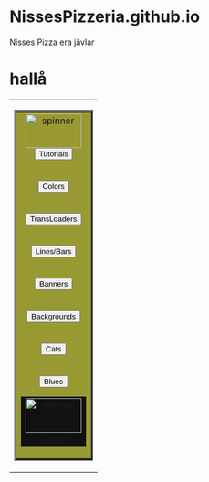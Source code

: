 # NissesPizzeria.github.io
Nisses Pizza era jävlar


<html>
  <h1> hallå </h1>
  
 
<table width="100%" border=0>
<tr><td valign=top>
<table bgcolor="#999933" 
gradcolor="#999933" width=125 align=left border=3> <tr><td align=center valign="top"> 
<img src="http://caseyscaverns.com/gifs/purplespin.gif" width="98" height="60" border="0" alt="spinner"> <br> 
<a href="http://caseyscaverns.com/links/tutes.html" onmouseover="window.status='Tutorials & WebTV Help Links'; return true"> <form><font color="bisque"><input 
type="button" value="Tutorials" width=125 usestyle
borderimage="file://rom/borders/buttonborder2.bif" </font></form></a>
<br> 
<a href="http://caseyscaverns.com/links/colors.html" onMouseOver="window.status='Colors & Backgrounds Links'; return true"> <form><font color="bisque"><input 
type="button" value="Colors" width=125 usestyle
borderimage="file://rom/borders/buttonborder2.bif" </font></form></a>
<br> 
<a href="http://caseyscaverns.com/help/trans.html"
onmouseover="window.status='Links To TransLoaders'; return true"> <form><font
color="bisque"><input 
type="button" value="TransLoaders" width=125 usestyle
borderimage="file://rom/borders/buttonborder2.bif" </font></form></a>
<br> 
<a href="http://caseyscaverns.com/links/lines.html" onMouseOver="window.status='Links To Lines & Bars'; return true"> <form><font color="bisque"><input 
type="button" value="Lines/Bars" width=125 usestyle
borderimage="file://rom/borders/buttonborder2.bif" </font></form></a>
<br> 
<a href="http://caseyscavern.com/links/banners.html" onMouseOver="window.status='Links To Banners & Buttons'; return true"> <form><font color="bisque"><input 
type="button" value="Banners" width=125 usestyle
borderimage="file://rom/borders/buttonborder2.bif" </font></form></a>
<br> 
<a href="http://caseyscaverns.com/backgrounds/backs.html" onMouseOver="window.status='CaseMans Backgrounds'; return true"> <form><font color="bisque"><input 
type="button" value="Backgrounds" width=125 usestyle
borderimage="file://rom/borders/buttonborder2.bif" </font></form></a>
<br> 
<a href="http://caseyscaverns.com/links/cats.html" onMouseOver="window.status='Links For Cat Lovers'; return true"> <form><font color="bisque"><input 
type="button" value="Cats" width=125 usestyle
borderimage="file://rom/borders/buttonborder2.bif" </font></form></a>
<br> 
<a href="http://caseyscaverns.com/help/blues.html" onMouseOver="window.status='Blues Only Color Chart'; return true"> <form><font color="bisque"><input 
type="button" value="Blues" width=125 usestyle borderimage="file://rom/borders/buttonborder2.bif" </font></form></a> 
<table width=125 bgcolor="#111111" border=0> <tr><td align=center valign=top> 
<a href="mailto:casey@caseyscavern.com" 
onmouseover="window.status='Email Casey'; return true"><img src="http://caseyscaverns.com/gifs/purplespin.gif" width="98" height="60" border="0" alt="spinner"><br>Casey</a> <br> 
</td></tr></table>
</td></tr></table>
  
   
<style type="text/css"> 
#element1 {position: absolute; z-index: 0; top: -1000px; left: -170px;} </style> 
<div ID="element1"> 
<table width="130" height="0" bgcolor="black" gradcolor="black" gradangle="90" transparency="50%"><font color="gray"><tr><td align="center" transparency="50%"><font color="gray"> <img src="http://caseys_cavern.tripod.com/backs/blackbg.gif" width="160" height="2500" transparency="50%"> </td></tr></table> 
</div>


  
